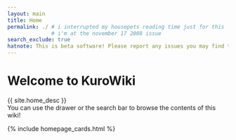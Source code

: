 ```yaml
---
layout: main
title: Home
permalink: ./ # i interrupted my housepets reading time just for this
              # i'm at the november 17 2008 issue
search_exclude: true
hatnote: This is beta software! Please report any issues you may find through <a href="https://github.com/Axeon-Network/kurowiki/issues">GitHub Issues</a> or on our <a href="/discord">Discord Server</a>
---
```


<script src="./resources/js/dyk.js"></script>
<!-- todo: literally move this to a separate JS file thanku -->
<!-- this script took several sessions of bashing my head against the computer -->
<script>
document.addEventListener("DOMContentLoaded", function () {
  const container = document.getElementById("feat-article-container");
  {% assign featuredpath = "pages/articles/" | append: site.featuredarticle | append: ".md" %}
  {% assign featured = site.pages | where: "path", featuredpath | first %}
  const pick = {
    url: "{{ featured.url | relative_url }}",
    title: {{ featured.title | jsonify }},
    excerpt: {{ featured.content
      | markdownify
      | split:'<h' | first
      | split:'<img' | first
      | truncatewords: 90
      | jsonify }}
  };
  function removeInfobox(html) {
    if (!html) return '';
    const openTag = '{' + '%';
    const closeTag = '%' + '}';
    const openVar = '{' + '{';
    const closeVar = '}' + '}';
    const liquidRegex = new RegExp('(' + openTag + '[\\s\\S]*?' + closeTag + '|' + openVar + '[\\s\\S]*?' + closeVar + ')', 'g');
    html = html.replace(liquidRegex, '');
    html = html.replace(/<div[^>]*class=["']?infobox[^>]*>[\s\S]*?<\/div>/gi, '');
    html = html.replace(/^(?:\s*<[^>]+>)+/i, '').trim();
    return html;
  }
  const excerpt = removeInfobox(pick.excerpt);
      if (container) {
            if (excerpt) {
      container.innerHTML = `
        <a id="pagetitle" style="color:var(--kurowiki-accent); padding-bottom:10px;" class="mdl-layout-title" href="${pick.url}">${pick.title}</a>
        <p>${excerpt}<a href="${pick.url}">Full article</a>.</p>
      `;
    }}
})
</script>


<style>
    hr, #pagetitle {
        display: none !important;
    }
</style>

<h1 style="color:var(--kurowiki-accent)">Welcome to KuroWiki</h1>

<!-- actual homepage description -->
<!-- <p class="homepage-description">Some temporary string here....<br>TODO: add a proper description</p> -->
<p class="homepage-description">{{ site.home_desc }}<br>You can use the drawer or the search bar to browse the contents of this wiki!</p>

<!-- cards to make the homepage complete™ -->
{% include homepage_cards.html %}
